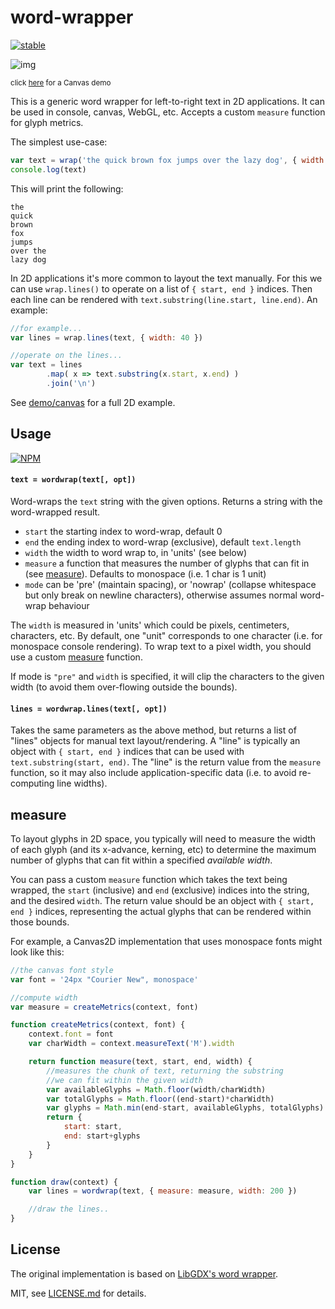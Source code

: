 # word-wrapper

[![stable](http://badges.github.io/stability-badges/dist/stable.svg)](http://github.com/badges/stability-badges)

![img](http://i.imgur.com/LqQyHSg.png)

<sup>click [here](http://mattdesl.github.io/word-wrapper/demo/) for a Canvas demo</sup>

This is a generic word wrapper for left-to-right text in 2D applications. It can be used in console, canvas, WebGL, etc. Accepts a custom `measure` function for glyph metrics. 

The simplest use-case:

```js
var text = wrap('the quick brown fox jumps over the lazy dog', { width: 8 })
console.log(text)
``` 

This will print the following:

```
the
quick
brown
fox
jumps
over the
lazy dog
```

In 2D applications it's more common to layout the text manually. For this we can use `wrap.lines()` to operate on a list of `{ start, end }` indices. Then each line can be rendered with `text.substring(line.start, line.end)`. An example:

```js
//for example...
var lines = wrap.lines(text, { width: 40 })

//operate on the lines...
var text = lines
        .map( x => text.substring(x.start, x.end) )
        .join('\n')
```

See [demo/canvas](demo/canvas.js) for a full 2D example.

## Usage

[![NPM](https://nodei.co/npm/word-wrapper.png)](https://www.npmjs.com/package/word-wrapper)

#### `text = wordwrap(text[, opt])`

Word-wraps the `text` string with the given options. Returns a string with the word-wrapped result.

- `start` the starting index to word-wrap, default 0
- `end` the ending index to word-wrap (exclusive), default `text.length`
- `width` the width to word wrap to, in 'units' (see below)
- `measure` a function that measures the number of glyphs that can fit in (see [measure](#measure)). Defaults to monospace (i.e. 1 char is 1 unit)
- `mode` can be 'pre' (maintain spacing), or 'nowrap' (collapse whitespace but only break on newline characters), otherwise assumes normal word-wrap behaviour

The `width` is measured in 'units' which could be pixels, centimeters, characters, etc. By default, one "unit" corresponds to one character (i.e. for monospace console rendering). To wrap text to a pixel width, you should use a custom [measure](#measure) function.

If mode is `"pre"` and `width` is specified, it will clip the characters to the given width (to avoid them over-flowing outside the bounds). 

#### `lines = wordwrap.lines(text[, opt])`

Takes the same parameters as the above method, but returns a list of "lines" objects for manual text layout/rendering. A "line" is typically an object with `{ start, end }` indices that can be used with `text.substring(start, end)`. The "line" is the return value from the `measure` function, so it may also include application-specific data (i.e. to avoid re-computing line widths).

## measure

To layout glyphs in 2D space, you typically will need to measure the width of each glyph (and its x-advance, kerning, etc) to determine the maximum number of glyphs that can fit within a specified *available width*. 

You can pass a custom `measure` function which takes the text being wrapped, the `start` (inclusive) and `end` (exclusive) indices into the string, and the desired `width`. The return value should be an object with `{ start, end }` indices, representing the actual glyphs that can be rendered within those bounds. 

For example, a Canvas2D implementation that uses monospace fonts might look like this:

```js
//the canvas font style
var font = '24px "Courier New", monospace'

//compute width
var measure = createMetrics(context, font)

function createMetrics(context, font) {
    context.font = font
    var charWidth = context.measureText('M').width

    return function measure(text, start, end, width) {
        //measures the chunk of text, returning the substring
        //we can fit within the given width
        var availableGlyphs = Math.floor(width/charWidth)
        var totalGlyphs = Math.floor((end-start)*charWidth)
        var glyphs = Math.min(end-start, availableGlyphs, totalGlyphs)
        return {
            start: start,
            end: start+glyphs
        }
    }
}

function draw(context) {
    var lines = wordwrap(text, { measure: measure, width: 200 })

    //draw the lines.. 
}
```

## License

The original implementation is based on [LibGDX's word wrapper](http://libgdx.badlogicgames.com/).

MIT, see [LICENSE.md](http://github.com/mattdesl/word-wrapper/blob/master/LICENSE.md) for details.

